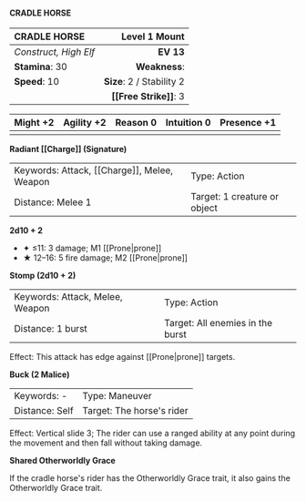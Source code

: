 #### CRADLE HORSE

| CRADLE HORSE          |         **Level 1 Mount** |
| :-------------------- | ------------------------: |
| *Construct, High Elf* |                 **EV 13** |
| **Stamina**: 30       |             **Weakness**: |
| **Speed**: 10         | **Size**: 2 / Stability 2 |
|                       |    **[[Free Strike]]**: 3 |

| **Might** +2 | **Agility** +2 | **Reason** 0 | **Intuition** 0 | **Presence** +1 |
| ------------ | -------------- | ------------ | --------------- | --------------- |
|              |                |              |                 |                 |

**Radiant [[Charge]] (Signature)**

|                                             |                              |
| :------------------------------------------ | :--------------------------- |
| Keywords: Attack, [[Charge]], Melee, Weapon | Type: Action                 |
| Distance: Melee 1                           | Target: 1 creature or object |

**2d10 + 2**

- ✦ ≤11: 3 damage; M1 [[Prone|prone]]
- ★ 12–16: 5 fire damage; M2 [[Prone|prone]]

**Stomp (2d10 + 2)**

|                                 |                                  |
| :------------------------------ | :------------------------------- |
| Keywords: Attack, Melee, Weapon | Type: Action                     |
| Distance: 1 burst               | Target: All enemies in the burst |

Effect: This attack has edge against [[Prone|prone]] targets.

**Buck (2 Malice)**

|                |                           |
| :------------- | :------------------------ |
| Keywords: -    | Type: Maneuver            |
| Distance: Self | Target: The horse's rider |

Effect: Vertical slide 3; The rider can use a ranged ability at any point during the movement and then fall without taking damage.

**Shared Otherworldly Grace**

If the cradle horse's rider has the Otherworldly Grace trait, it also gains the Otherworldly Grace trait.
